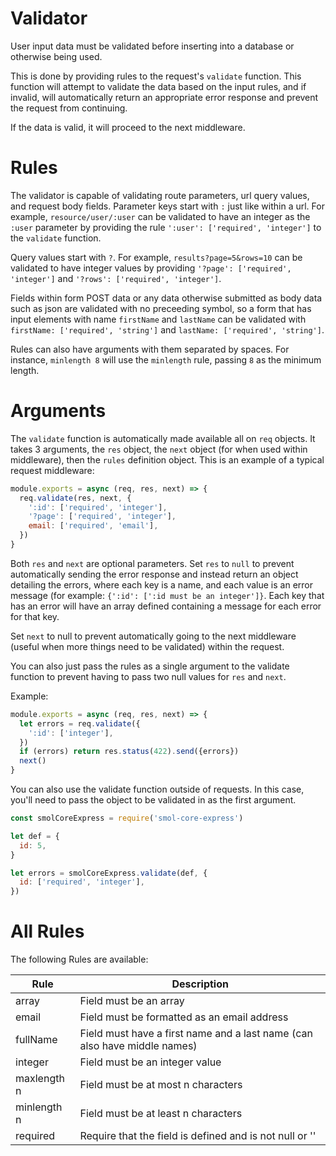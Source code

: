 # Validator

User input data must be validated before inserting into a database or otherwise being used.

This is done by providing rules to the request's `validate` function. This function will attempt to validate the data based on the input rules, and if invalid, will automatically return an appropriate error response and prevent the request from continuing.

If the data is valid, it will proceed to the next middleware.

# Rules

The validator is capable of validating route parameters, url query values, and request body fields. Parameter keys start with `:` just like within a url. For example, `resource/user/:user` can be validated to have an integer as the `:user` parameter by providing the rule `':user': ['required', 'integer']` to the `validate` function.

Query values start with `?`. For example, `results?page=5&rows=10` can be validated to have integer values by providing `'?page': ['required', 'integer']` and `'?rows': ['required', 'integer']`.

Fields within form POST data or any data otherwise submitted as body data such as json are validated with no preceeding symbol, so a form that has input elements with name `firstName` and `lastName` can be validated with `firstName: ['required', 'string']` and `lastName: ['required', 'string']`.

Rules can also have arguments with them separated by spaces. For instance, `minlength 8` will use the `minlength` rule, passing `8` as the minimum length.

# Arguments

The `validate` function is automatically made available all on `req` objects. It takes 3 arguments, the `res` object, the `next` object (for when used within middleware), then the `rules` definition object. This is an example of a typical request middleware:

```js
module.exports = async (req, res, next) => {
  req.validate(res, next, {
    ':id': ['required', 'integer'],
    '?page': ['required', 'integer'],
    email: ['required', 'email'],
  })
}
```

Both `res` and `next` are optional parameters. Set `res` to `null` to prevent automatically sending the error response and instead return an object detailing the errors, where each key is a name, and each value is an error message (for example: `{':id': [':id must be an integer']}`. Each key that has an error will have an array defined containing a message for each error for that key.

Set `next` to null to prevent automatically going to the next middleware (useful when more things need to be validated) within the request.

You can also just pass the rules as a single argument to the validate function to prevent having to pass two null values for `res` and `next`.

Example:

```js
module.exports = async (req, res, next) => {
  let errors = req.validate({
    ':id': ['integer'],
  })
  if (errors) return res.status(422).send({errors})
  next()
}
```

You can also use the validate function outside of requests. In this case, you'll need to pass the object to be validated in as the first argument.

```js
const smolCoreExpress = require('smol-core-express')

let def = {
  id: 5,
}

let errors = smolCoreExpress.validate(def, {
  id: ['required', 'integer'],
})
```

# All Rules

The following Rules are available:

| Rule | Description |
| --- | --- |
| array | Field must be an array |
| email | Field must be formatted as an email address |
| fullName | Field must have a first name and a last name (can also have middle names) |
| integer | Field must be an integer value |
| maxlength n | Field must be at most n characters |
| minlength n | Field must be at least n characters |
| required | Require that the field is defined and is not null or '' |
